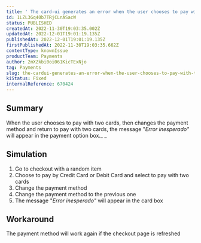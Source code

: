 ```yaml
---
title: ' The card-ui generates an error when the user chooses to pay with two cards, changes the payment method and returns to the payment with two cards'
id: 1LZL3Gq40b7TRjCLnASacW
status: PUBLISHED
createdAt: 2022-11-30T19:03:35.002Z
updatedAt: 2022-12-01T19:01:19.135Z
publishedAt: 2022-12-01T19:01:19.135Z
firstPublishedAt: 2022-11-30T19:03:35.662Z
contentType: knownIssue
productTeam: Payments
author: 2mXZkbi0oi061KicTExNjo
tag: Payments
slug: the-cardui-generates-an-error-when-the-user-chooses-to-pay-with-two-cards-changes-the-payment-method-and-returns-to-the-payment-with-two-cards
kiStatus: Fixed
internalReference: 670424
---
```


## Summary


When the user chooses to pay with two cards, then changes the payment method and return to pay with two cards, the message "_Error inesperado"_ will appear in the payment option box._ _


##

## Simulation



1. Go to checkout with a random item
2. Choose to pay by Credit Card or Debit Card and select to pay with two cards
3. Change the payment method
4. Change the payment method to the previous one
5. The message "_Error inesperado"_ will appear in the card box


##

## Workaround


The payment method will work again if the checkout page is refreshed

